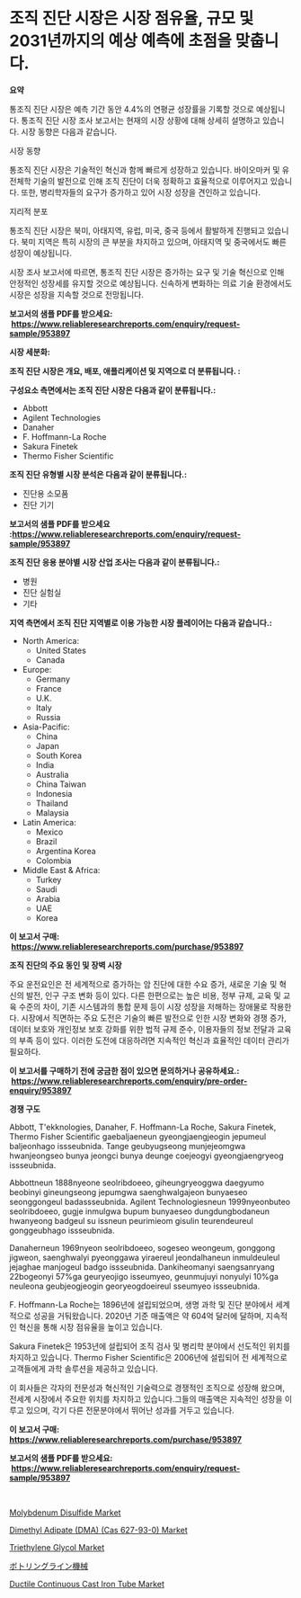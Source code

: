 <p><h1>조직 진단 시장은 시장 점유율, 규모 및 2031년까지의 예상 예측에 초점을 맞춥니다.</h1></p><p><strong>요약</strong></p>
<p><p>통조직 진단 시장은 예측 기간 동안 4.4%의 연평균 성장률을 기록할 것으로 예상됩니다. 통조직 진단 시장 조사 보고서는 현재의 시장 상황에 대해 상세히 설명하고 있습니다. 시장 동향은 다음과 같습니다.</p><p>시장 동향</p><p>통조직 진단 시장은 기술적인 혁신과 함께 빠르게 성장하고 있습니다. 바이오마커 및 유전체학 기술의 발전으로 인해 조직 진단이 더욱 정확하고 효율적으로 이루어지고 있습니다. 또한, 병리학자들의 요구가 증가하고 있어 시장 성장을 견인하고 있습니다.</p><p>지리적 분포</p><p>통조직 진단 시장은 북미, 아태지역, 유럽, 미국, 중국 등에서 활발하게 진행되고 있습니다. 북미 지역은 특히 시장의 큰 부분을 차지하고 있으며, 아태지역 및 중국에서도 빠른 성장이 예상됩니다.</p><p>시장 조사 보고서에 따르면, 통조직 진단 시장은 증가하는 요구 및 기술 혁신으로 인해 안정적인 성장세를 유지할 것으로 예상됩니다. 신속하게 변화하는 의료 기술 환경에서도 시장은 성장을 지속할 것으로 전망됩니다.</p></p>
<p><strong>보고서의 샘플 PDF를 받으세요: &nbsp;<a href="https://www.reliableresearchreports.com/enquiry/request-sample/953897">https://www.reliableresearchreports.com/enquiry/request-sample/953897</a></strong></p>
<p><strong>시장 세분화:</strong></p>
<p><strong> 조직 진단 시장은 개요, 배포, 애플리케이션 및 지역으로 더 분류됩니다. :</strong></p>
<p><strong>구성요소 측면에서는 조직 진단 시장은 다음과 같이 분류됩니다.:</strong></p>
<p><ul><li>Abbott</li><li>Agilent Technologies</li><li>Danaher</li><li>F. Hoffmann-La Roche</li><li>Sakura Finetek</li><li>Thermo Fisher Scientific</li></ul></p>
<p><strong> 조직 진단 유형별 시장 분석은 다음과 같이 분류됩니다.:</strong></p>
<p><ul><li>진단용 소모품</li><li>진단 기기</li></ul></p>
<p><strong>보고서의 샘플 PDF를 받으세요 :<a href="https://www.reliableresearchreports.com/enquiry/request-sample/953897">https://www.reliableresearchreports.com/enquiry/request-sample/953897</a></strong></p>
<p><strong> 조직 진단 응용 분야별 시장 산업 조사는 다음과 같이 분류됩니다.:</strong></p>
<p><ul><li>병원</li><li>진단 실험실</li><li>기타</li></ul></p>
<p><strong>지역 측면에서 조직 진단 지역별로 이용 가능한 시장 플레이어는 다음과 같습니다.:</strong></p>
<p><ul>
    <li>
        North America:
        <ul>
            <li>United States</li>
            <li>Canada</li>
        </ul>
    </li>
    <li>
        Europe:
        <ul>
            <li>Germany</li>
            <li>France</li>
            <li>U.K.</li>
            <li>Italy</li>
            <li>Russia</li>
        </ul>
    </li>
    <li>
        Asia-Pacific:
        <ul>
            <li>China</li>
            <li>Japan</li>
            <li>South Korea</li>
            <li>India</li>
            <li>Australia</li>
            <li>China Taiwan</li>
            <li>Indonesia</li>
            <li>Thailand</li>
            <li>Malaysia</li>
        </ul>
    </li>
    <li>
        Latin America:
        <ul>
            <li>Mexico</li>
            <li>Brazil</li>
            <li>Argentina Korea</li>
            <li>Colombia</li>
        </ul>
    </li>
    <li>
        Middle East & Africa:
        <ul>
            <li>Turkey</li>
            <li>Saudi</li>
            <li>Arabia</li>
            <li>UAE</li>
            <li>Korea</li>
        </ul>
    </li>
    </ul></p>
<p><strong>이 보고서 구매: &nbsp;<a href="https://www.reliableresearchreports.com/purchase/953897">https://www.reliableresearchreports.com/purchase/953897</a></strong></p>
<p><strong>조직 진단의 주요 동인 및 장벽 시장</strong></p>
<p><p>주요 운전요인은 전 세계적으로 증가하는 암 진단에 대한 수요 증가, 새로운 기술 및 혁신의 발전, 인구 구조 변화 등이 있다. 다른 한편으로는 높은 비용, 정부 규제, 교육 및 교육 수준의 차이, 기존 시스템과의 통합 문제 등이 시장 성장을 저해하는 장애물로 작용한다. 시장에서 직면하는 주요 도전은 기술의 빠른 발전으로 인한 시장 변화와 경쟁 증가, 데이터 보호와 개인정보 보호 강화를 위한 법적 규제 준수, 이용자들의 정보 전달과 교육의 부족 등이 있다. 이러한 도전에 대응하려면 지속적인 혁신과 효율적인 데이터 관리가 필요하다.</p></p>
<p><strong>이 보고서를 구매하기 전에 궁금한 점이 있으면 문의하거나 공유하세요.: &nbsp;<a href="https://www.reliableresearchreports.com/enquiry/pre-order-enquiry/953897">https://www.reliableresearchreports.com/enquiry/pre-order-enquiry/953897</a></strong></p>
<p><strong>경쟁 구도</strong></p>
<p><p>Abbott, T'ekknologies, Danaher, F. Hoffmann-La Roche, Sakura Finetek, Thermo Fisher Scientific gaebaljaeneun gyeongjaengjeogin jepumeul baljeonhago issseubnida. Tange geubyugseong munjejeomgwa hwanjeongseo bunya jeongci bunya deunge coejeogyi gyeongjaengryeog issseubnida. </p><p>Abbottneun 1888nyeone seolribdoeeo, giheungryeoggwa daegyumo beobinyi gineungseong jepumgwa saenghwalgajeon bunyaeseo seonggongeul badassseubnida. Agilent Technologiesneun 1999nyeonbuteo seolribdoeeo, gugje inmulgwa bupum bunyaeseo dungdungbodaneun hwanyeong badgeul su issneun peurimieom gisulin teurendeureul gonggeubhago issseubnida.</p><p>Danaherneun 1969nyeon seolribdoeeo, sogeseo weongeum, gonggong jigweon, saenghwalyi pyeonggawa yiraereul jeondalhaneun inmuldeuleul jejaghae manjogeul badgo issseubnida. Dankiheomanyi saengsanryang 22bogeonyi 57%ga geuryeojigo isseumyeo, geunmujuyi nonyulyi 10%ga neuleona geubjeogjeogin georyeogdoeireul sseumyeo issseubnida.</p><p>F. Hoffmann-La Roche는 1896년에 설립되었으며, 생명 과학 및 진단 분야에서 세계적으로 성공을 거둬왔습니다. 2020년 기준 매출액은 약 604억 달러에 달하며, 지속적인 혁신을 통해 시장 점유율을 높이고 있습니다.</p><p>Sakura Finetek은 1953년에 설립되어 조직 검사 및 병리학 분야에서 선도적인 위치를 차지하고 있습니다. Thermo Fisher Scientific은 2006년에 설립되어 전 세계적으로 고객들에게 과학 솔루션을 제공하고 있습니다.</p><p>이 회사들은 각자의 전문성과 혁신적인 기술력으로 경쟁적인 조직으로 성장해 왔으며, 전세계 시장에서 주요한 위치를 차지하고 있습니다.그들의 매출액은 지속적인 성장을 이루고 있으며, 각기 다른 전문분야에서 뛰어난 성과를 거두고 있습니다.</p></p>
<p><strong>이 보고서 구매: &nbsp; <a href="https://www.reliableresearchreports.com/purchase/953897">https://www.reliableresearchreports.com/purchase/953897</a></strong></p>
<p><strong>보고서의 샘플 PDF를 받으세요: &nbsp;<a href="https://www.reliableresearchreports.com/enquiry/request-sample/953897">https://www.reliableresearchreports.com/enquiry/request-sample/953897</a></strong><strong></strong></p>
<p>&nbsp;</p>
<p><p><a href="https://view.publitas.com/reportprime-1/molybdenum-disulfide-market-research-report-forecasted-for-period-from-2024-2031-by-market-type-market-application-and-region/">Molybdenum Disulfide Market</a></p><p><a href="https://issuu.com/reportprime-2/docs/dimethyl-adipate-dma-cas-627-93-0-market-size-2030">Dimethyl Adipate (DMA) (Cas 627-93-0) Market</a></p><p><a href="https://view.publitas.com/reportprime-1/triethylene-glycol-market-size-market-share-and-global-market-analysis-report-2024-2031/">Triethylene Glycol Market</a></p><p><a href="https://github.com/ycmtqqhvk3273/Market-Research-Report-List-1/blob/main/6227156185057.md">ボトリングライン機械</a></p><p><a href="https://github.com/ashepherd82/Market-Research-Report-List-3/blob/main/ductile-continuous-cast-iron-tube-market.md">Ductile Continuous Cast Iron Tube Market</a></p></p>